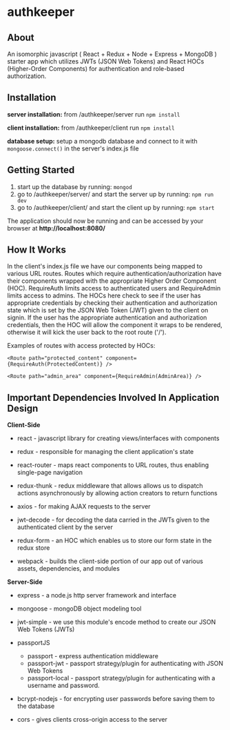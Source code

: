 authkeeper
======

About
---
An isomorphic javascript ( React + Redux + Node + Express + MongoDB ) starter app which utilizes JWTs (JSON Web Tokens) and React HOCs (Higher-Order Components) for authentication and role-based authorization.


Installation
---
**server installation:**  from /authkeeper/server run `npm install`

**client installation:**  from /authkeeper/client run `npm install`

**database setup:**  setup a mongodb database and connect to it with `mongoose.connect()` in the server's index.js file


Getting Started
---
1. start up the database by running:  `mongod`
2. go to /authkeeper/server/ and start the server up by running:  `npm run dev`
3. go to /authkeeper/client/ and start the client up by running:  `npm start`

The application should now be running and can be accessed by your browser at **http://localhost:8080/**


How It Works
---
In the client's index.js file we have our components being mapped to various URL routes.  Routes which require authentication/authorization have their components wrapped with the appropriate Higher Order Component (HOC).  RequireAuth limits access to authenticated users and RequireAdmin limits access to admins.  The HOCs here check to see if the user has appropriate credentials by checking their authentication and authorization state which is set by the JSON Web Token (JWT) given to the client on signin.  If the user has the appropriate authentication and authorization credentials, then the HOC will allow the component it wraps to be rendered, otherwise it will kick the user back to the root route ('/').

Examples of routes with access protected by HOCs:

	<Route path="protected_content" component={RequireAuth(ProtectedContent)} />

	<Route path="admin_area" component={RequireAdmin(AdminArea)} />


Important Dependencies Involved In Application Design
---
**Client-Side**

* react - javascript library for creating views/interfaces with components

* redux - responsible for managing the client application's state

* react-router - maps react components to URL routes, thus enabling single-page navigation

* redux-thunk - redux middleware that allows allows us to dispatch actions asynchronously by allowing action creators to return functions

* axios - for making AJAX requests to the server

* jwt-decode - for decoding the data carried in the JWTs given to the authenticated client by the server

* redux-form - an HOC which enables us to store our form state in the redux store

* webpack - builds the client-side portion of our app out of various assets, dependencies, and modules


**Server-Side**

* express - a node.js http server framework and interface

* mongoose - mongoDB object modeling tool

* jwt-simple - we use this module's encode method to create our JSON Web Tokens (JWTs)

* passportJS
    * passport - express authentication middleware
    * passport-jwt - passport strategy/plugin for authenticating with JSON Web Tokens
    * passport-local - passport strategy/plugin for authenticating with a username and password.

* bcrypt-nodejs - for encrypting user passwords before saving them to the database

* cors - gives clients cross-origin access to the server
